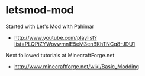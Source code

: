 letsmod-mod
===========
Started with Let's Mod with Pahimar
* http://www.youtube.com/playlist?list=PLQPiZYWovwmnlE5eM3enBKhTNCg8-JDU1

Next followed tutorials at MinecraftForge.net
* http://www.minecraftforge.net/wiki/Basic_Modding
